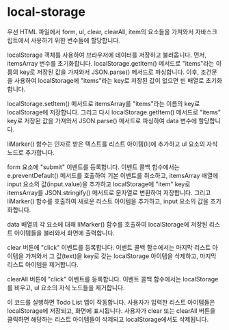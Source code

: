 # local-storage

우선 HTML 파일에서 form, ul, clear, clearAll, item의 요소들을 가져와서 자바스크립트에서 사용하기 위한 변수들에 할당합니다.

localStorage 객체를 사용하여 브라우저에 데이터를 저장하고 불러옵니다. 먼저, itemsArray 변수를 초기화합니다. localStorage.getItem() 메서드로 "items"라는 이름의 key로 저장된 값을 가져와서 JSON.parse() 메서드로 파싱합니다. 이후, 조건문을 사용하여 localStorage에 "items"라는 key로 저장된 값이 없으면 빈 배열로 초기화합니다.

localStorage.setItem() 메서드로 itemsArray를 "items"라는 이름의 key로 localStorage에 저장합니다. 그리고 다시 localStorage.getItem() 메서드로 "items" key로 저장된 값을 가져와서 JSON.parse() 메서드로 파싱하여 data 변수에 할당합니다.

liMarker() 함수는 인자로 받은 텍스트를 리스트 아이템(li)에 추가하고 ul 요소의 자식 노드로 추가합니다.

form 요소에 "submit" 이벤트를 등록합니다. 이벤트 콜백 함수에서는 e.preventDefault() 메서드를 호출하여 기본 이벤트를 취소하고, itemsArray 배열에 input 요소의 값(input.value)을 추가하고 localStorage에 "item" key로 itemsArray를 JSON.stringify() 메서드로 문자열로 변환하여 저장합니다. 그리고 liMarker() 함수를 호출하여 새로운 리스트 아이템을 추가하고, input 요소의 값을 초기화합니다.

data 배열의 각 요소에 대해 liMarker() 함수를 호출하여 localStorage에 저장된 리스트 아이템들을 불러와서 화면에 출력합니다.

clear 버튼에 "click" 이벤트를 등록합니다. 이벤트 콜백 함수에서는 마지막 리스트 아이템을 가져와서 그 값(text)을 key로 갖는 localStorage 아이템을 삭제하고, 마지막 리스트 아이템을 제거합니다.

clearAll 버튼에 "click" 이벤트를 등록합니다. 이벤트 콜백 함수에서는 localStorage를 비우고, ul 요소의 자식 노드들을 제거합니다.

이 코드를 실행하면 Todo List 앱이 작동합니다. 사용자가 입력한 리스트 아이템들은 localStorage에 저장되고, 화면에 표시됩니다. 사용자가 clear 또는 clearAll 버튼을 클릭하면 해당하는 리스트 아이템들이 삭제되고 localStorage에서도 삭제됩니다.

